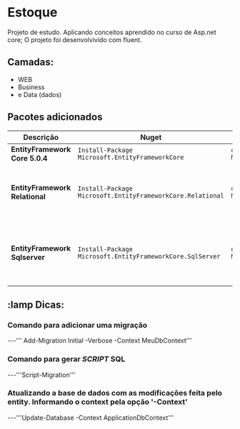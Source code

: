 # Estoque
Projeto de estudo. Aplicando conceitos aprendido no curso de Asp.net core;
O projeto foi desenvolvivido com fluent.

## Camadas:
* WEB
* Business
* e Data (dados)

## Pacotes adicionados
Descrição | Nuget | donet CLI | Observação
--- | --- | --- | ---
**EntityFramework Core 5.0.4** | `Install-Package Microsoft.EntityFrameworkCore` | `dotnet add package Microsoft.EntityFrameworkCore` | *ORM*
**EntityFramework Relational** | `Install-Package Microsoft.EntityFrameworkCore.Relational` | `dotnet add package Microsoft.EntityFrameworkCore.Relational` | *Pacote adicional para usar no mapeamento do Fluent na aplicação*
**EntityFramework Sqlserver** | `Install-Package Microsoft.EntityFrameworkCore.SqlServer` | `dotnet add package Microsoft.EntityFrameworkCore.SqlServer` | *Pacote adicional para comandos SQL SERVER ou gerar scripts sql*

## :lamp Dicas: 
### Comando para adicionar uma migração
---''' Add-Migration Initial -Verbose -Context MeuDbContext'''
### Comando para gerar *SCRIPT* SQL
---'''Script-Migration''' 
### Atualizando a base de dados com as modificações feita pelo entity. Informando o context pela opção '-Context'
---'''Update-Database -Context ApplicationDbContext''' 